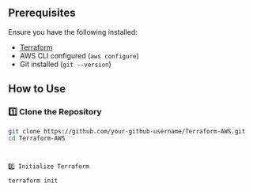 
## Prerequisites  
Ensure you have the following installed:  
- [Terraform](https://developer.hashicorp.com/terraform/downloads)  
- AWS CLI configured (`aws configure`)  
- Git installed (`git --version`)  

## How to Use  

### 1️⃣ Clone the Repository  
```bash
git clone https://github.com/your-github-username/Terraform-AWS.git
cd Terraform-AWS



2️⃣ Initialize Terraform

terraform init

